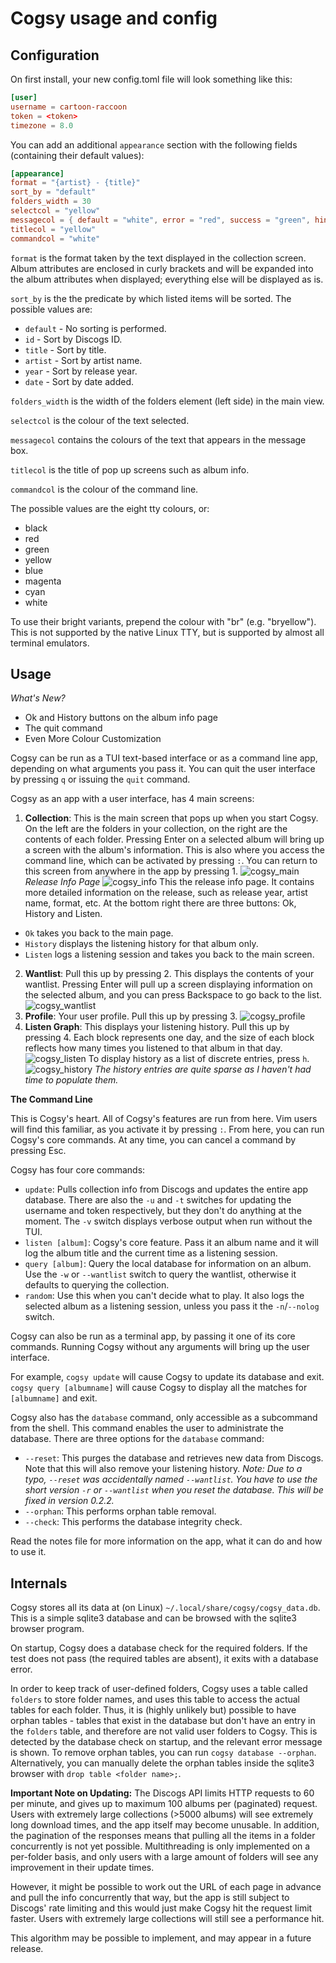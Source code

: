 # Cogsy usage and config

## Configuration

On first install, your new config.toml file will look something like this:

```toml
[user]
username = cartoon-raccoon
token = <token>
timezone = 8.0
```

You can add an additional `appearance` section with the following fields (containing their default values):

```toml
[appearance]
format = "{artist} - {title}"
sort_by = "default"
folders_width = 30
selectcol = "yellow"
messagecol = { default = "white", error = "red", success = "green", hint = "yellow" }
titlecol = "yellow"
commandcol = "white"

```

`format` is the format taken by the text displayed in the collection screen. Album attributes are enclosed in curly brackets and will be expanded into the album attributes when displayed; everything else will be displayed as is.

`sort_by` is the the predicate by which listed items will be sorted. The possible values are:

- `default` - No sorting is performed.
- `id` - Sort by Discogs ID.
- `title` - Sort by title.
- `artist` - Sort by artist name.
- `year` - Sort by release year.
- `date` - Sort by date added.

`folders_width` is the width of the folders element (left side) in the main view.

`selectcol` is the colour of the text selected.

`messagecol` contains the colours of the text that appears in the message box.

`titlecol` is the title of pop up screens such as album info.

`commandcol` is the colour of the command line.

The possible values are the eight tty colours, or:

- black
- red
- green
- yellow
- blue
- magenta
- cyan
- white

To use their bright variants, prepend the colour with "br" (e.g. "bryellow"). This is not supported by the native Linux TTY, but is supported by almost all terminal emulators.

## Usage

_What's New?_

- Ok and History buttons on the album info page
- The quit command
- Even More Colour Customization

Cogsy can be run as a TUI text-based interface or as a command line app, depending on what arguments you pass it. You can quit the user interface by pressing `q` or issuing the `quit` command.

Cogsy as an app with a user interface, has 4 main screens:

1. **Collection**:
This is the main screen that pops up when you start Cogsy. On the left are the folders in your collection, on the right are the contents of each folder. Pressing Enter on a selected album will bring up a screen with the album's information. This is also where you access the command line, which can be activated by pressing `:`. You can return to this screen from anywhere in the app by pressing 1.
![cogsy_main](../images/screenshots/cogsy_main.png)
_Release Info Page_
![cogsy_info](../images/screenshots/cogsy_info.png)
This the release info page. It contains more detailed information on the release, such as release year, artist name, format, etc. At the bottom right there are three buttons: Ok, History and Listen.

- `Ok` takes you back to the main page.
- `History` displays the listening history for that album only.
- `Listen` logs a listening session and takes you back to the main screen.

2. **Wantlist**: Pull this up by pressing 2. This displays the contents of your wantlist. Pressing Enter will pull up a screen displaying information on the selected album, and you can press Backspace to go back to the list.
![cogsy_wantlist](../images/screenshots/cogsy_wantlist.png)
3. **Profile**: Your user profile. Pull this up by pressing 3.
![cogsy_profile](../images/screenshots/cogsy_profile.png)
4. **Listen Graph**: This displays your listening history. Pull this up by pressing 4. Each block represents one day, and the size of each block reflects how many times you listened to that album in that day.
![cogsy_listen](../images/screenshots/cogsy_listen.png)
To display history as a list of discrete entries, press `h`.
![cogsy_history](../images/screenshots/cogsy_history.png)
_The history entries are quite sparse as I haven't had time to populate them._

**The Command Line**

This is Cogsy's heart. All of Cogsy's features are run from here. Vim users will find this familiar, as you activate it by pressing `:`. From here, you can run Cogsy's core commands. At any time, you can cancel a command by pressing Esc.

Cogsy has four core commands:

- `update`: Pulls collection info from Discogs and updates the entire app database. There are also the `-u` and `-t` switches for updating the username and token respectively, but they don't do anything at the moment. The `-v` switch displays verbose output when run without the TUI.
- `listen [album]`: Cogsy's core feature. Pass it an album name and it will log the album title and the current time as a listening session.
- `query [album]`: Query the local database for information on an album. Use the `-w` or `--wantlist` switch to query the wantlist, otherwise it defaults to querying the collection.
- `random`: Use this when you can't decide what to play. It also logs the selected album as a listening session, unless you pass it the `-n`/`--nolog` switch.

Cogsy can also be run as a terminal app, by passing it one of its core commands. Running Cogsy without any arguments will bring up the user interface.

For example, `cogsy update` will cause Cogsy to update its database and exit. `cogsy query [albumname]` will cause Cogsy to display all the matches for `[albumname]` and exit.

Cogsy also has the `database` command, only accessible as a subcommand from the shell. This command enables the user to administrate the database. There are three options for the `database` command:

- `--reset`: This purges the database and retrieves new data from Discogs. Note that this will also remove your listening history.
_Note: Due to a typo, `--reset` was accidentally named `--wantlist`. You have to use the short version `-r` or `--wantlist` when you reset the database. This will be fixed in version 0.2.2._
- `--orphan`: This performs orphan table removal.
- `--check`: This performs the database integrity check.

Read the notes file for more information on the app, what it can do and how to use it.

## Internals

Cogsy stores all its data at (on Linux) `~/.local/share/cogsy/cogsy_data.db`.
This is a simple sqlite3 database and can be browsed with the sqlite3 browser program.

On startup, Cogsy does a database check for the required folders. If the test does not pass (the required tables are absent), it exits with a database error.

In order to keep track of user-defined folders, Cogsy uses a table called `folders` to store folder names, and uses this table to access the actual tables for each folder. Thus, it is (highly unlikely but) possible to have orphan tables - tables that exist in the database but don't have an entry in the `folders` table, and therefore are not valid user folders to Cogsy. This is detected by the database check on startup, and the relevant error message is shown. To remove orphan tables, you can run `cogsy database --orphan`. Alternatively, you can manually delete the orphan tables inside the sqlite3 browser with `drop table <folder name>;`.

**Important Note on Updating:** The Discogs API limits HTTP requests to 60 per minute, and gives up to maximum 100 albums per (paginated) request. Users with extremely large collections (>5000 albums) will see extremely long download times, and the app itself may become unusable. In addition, the pagination of the responses means that pulling all the items in a folder concurrently is not yet possible. Multithreading is only implemented on a per-folder basis, and only users with a large amount of folders will see any improvement in their update times.

However, it might be possible to work out the URL of each page in advance and pull the info concurrently that way, but the app is still subject to Discogs' rate limiting and this would just make Cogsy hit the request limit faster. Users with extremely large collections will still see a performance hit.

This algorithm may be possible to implement, and may appear in a future release.
